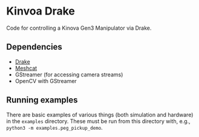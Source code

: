 # Kinvoa Drake

Code for controlling a Kinova Gen3 Manipulator via Drake.

## Dependencies

- [Drake](https://drake.mit.edu/)
- [Meshcat](https://github.com/rdeits/meshcat)
- GStreamer (for accessing camera streams)
- OpenCV with GStreamer

## Running examples

There are basic examples of various things (both simulation and hardware) in the `examples` directory. These must be run
from this directory with, e.g., `python3 -m examples.peg_pickup_demo`.
